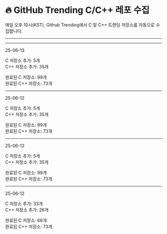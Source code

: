 # 🔥 GitHub Trending C/C++ 레포 수집

매일 오후 10시(KST), Github Trending에서 C 및 C++ 트렌딩 저장소를 자동으로 수집합니다.

---

---

25-06-13

C 저장소 추가: 5개  
C++ 저장소 추가: 35개  

완료된 C 저장소: 99개  
완료된 C++ 저장소: 73개



---

25-06-12

C 저장소 추가: 5개  
C++ 저장소 추가: 35개  

완료된 C 저장소: 99개  
완료된 C++ 저장소: 73개



---

25-06-12

C 저장소 추가: 5개  
C++ 저장소 추가: 35개  

완료된 C 저장소: 99개  
완료된 C++ 저장소: 73개



---

25-06-12

C 저장소 추가: 33개  
C++ 저장소 추가: 26개  

완료된 C 저장소: 66개  
완료된 C++ 저장소: 73개


